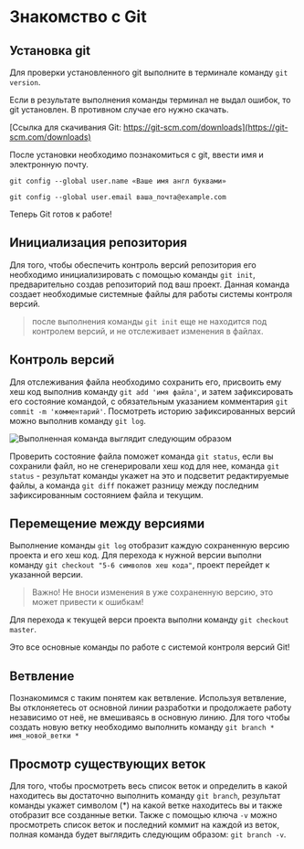 # Знакомство с Git

## Установка git
Для проверки установленного git выполните в терминале команду ```git version```.

 Если в результате выполнения команды терминал не выдал ошибок, то git установлен. В противном случае его нужно скачать.

 [Ссылка для скачивания Git: https://git-scm.com/downloads](https://git-scm.com/downloads)

 После установки необходимо познакомиться с git, ввести имя и электронную почту.

 ```git config --global user.name «Ваше имя англ буквами»```

```git config --global user.email ваша_почта@example.com```

Теперь Git готов к работе!

## Инициализация репозитория

Для того, чтобы обеспечить контроль версий репозитория его необходимо инициализировать с помощью команды ```git init```, предварительно создав репозиторий под ваш проект.
Данная команда создает необходимые системные файлы для работы системы контроля версий. 
>после выполнения команды ```git init``` еще не находится под контролем версий, и не отслеживает изменения в файлах.

## Контроль версий

Для отслеживания файла необходимо сохранить его, присвоить ему хеш код выполнив команду ```git add 'имя файла'```, и затем зафиксировать его состояние командой, с обязательным указанием комментария ```git commit -m 'комментарий'```.
Посмотреть историю зафиксированных версий можно выполнив команду ```git log```.

![Выполненная команда выглядит следующим образом](Байкал.jpg)

Проверить состояние файла поможет команда ```git status```, если вы сохранили файл, но не сгенерировали хеш код для нее, команда ```git status``` - результат команды укажет на это и подсветит редактируемые файлы, а команда ```git diff``` покажет разницу между последним зафиксированным состоянием файла и текущим.

## Перемещение между версиями

Выполнение команды ```git log``` отобразит каждую сохраненную версию проекта и его хеш код. Для перехода к нужной версии выполни команду ```git checkout "5-6 символов хеш кода"```, проект перейдет к указанной версии.
> Важно! Не вноси изменения в уже сохраненную версию, это может привести к ошибкам!

Для перехода к текущей верси проекта выполни команду ```git checkout master```.

Это все основные команды по работе с системой контроля версий Git!

## Ветвление

Познакомимся с таким понятем как ветвление.
Используя ветвление, Вы отклоняетесь от основной линии разработки и продолжаете работу независимо от неё, не вмешиваясь в основную линию.
Для того чтобы создать новую ветку необходимо выполнить команду ```git branch * имя_новой_ветки *```

## Просмотр существующих веток

Для того, чтобы просмотреть весь список веток и определить в какой находитесь вы достаточно выполнить команду ```git branch```, результат команды укажет символом (*) на какой ветке находитесь вы и также отобразит все созданные ветки.
Также с помощью ключа ```-v``` можно просмотреть список веток и последний коммит на каждой из веток, полная команда будет выглядить следующим образом: ```git branch -v```.

